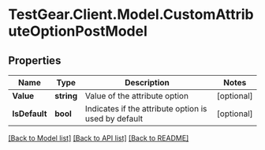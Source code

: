 # TestGear.Client.Model.CustomAttributeOptionPostModel

## Properties

Name | Type | Description | Notes
------------ | ------------- | ------------- | -------------
**Value** | **string** | Value of the attribute option | [optional] 
**IsDefault** | **bool** | Indicates if the attribute option is used by default | [optional] 

[[Back to Model list]](../README.md#documentation-for-models) [[Back to API list]](../README.md#documentation-for-api-endpoints) [[Back to README]](../README.md)

